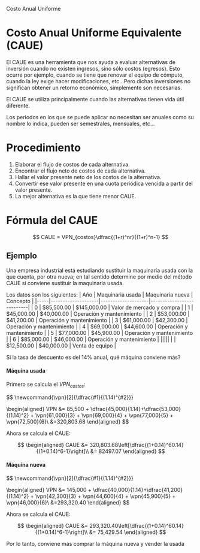 Costo Anual Uniforme

# Costo Anual Uniforme Equivalente (CAUE)
El CAUE es una herramienta que nos ayuda a evaluar alternativas de inversión cuando no existen ingresos, sino sólo costos (egresos). Esto ocurre por ejemplo, cuando se tiene que renovar el equipo de cómputo, cuando la ley exige hacer modificaciones, etc...Pero dichas inversiones no significan obtener un retorno económico, simplemente son necesarias.

El CAUE se utiliza principalmente cuando las alternativas tienen vida útil diferente.

Los periodos en los que se puede aplicar no necesitan ser anuales como su nombre lo indica, pueden ser semestrales, mensuales, etc...

# Procedimiento
1. Elaborar el flujo de costos de cada alternativa.
2. Encontrar el flujo neto de costos de cada alternativa.
3. Hallar el valor presente neto de los costos de la alternativa.
4. Convertir ese valor presente en una cuota periódica vencida a partir del valor presente.
5. La mejor alternativa es la que tiene menor CAUE.

# Fórmula del CAUE

$$
CAUE = VPN_{costos}\dfrac{(1+r)^nr}{(1+r)^n-1}
$$


## Ejemplo
Una empresa industrial está estudiando sustituir la maquinaria usada con la que cuenta, por otra nueva; en tal sentido determine por medio del método CAUE si conviene sustituir la maquinaria usada.

Los datos son los siguientes:
| Año |  Maquinaria usada  |  Maquinaria nueva  | Concepto                  |
|-----|--------------------|--------------------|---------------------------|
| 0   |  $85,500.00        |  $145,000.00       | Valor de mercado y compra |
| 1   |  $45,000.00        |  $40,000.00        | Operación y mantenimiento |
| 2   |  $53,000.00        |  $41,200.00        | Operación y mantenimiento |
| 3   |  $61,000.00        |  $42,300.00        | Operación y mantenimiento |
| 4   |  $69,000.00        |  $44,600.00        | Operación y mantenimiento |
| 5   |  $77,000.00        |  $45,900.00        | Operación y mantenimiento |
| 6   |  $85,000.00        |  $46,000.00        | Operación y mantenimiento |
|||||
|     |  $12,500.00        |  $40,000.00        | Venta de equipo           |

Si la tasa de descuento es del 14% anual, qué máquina conviene más?

#### Máquina usada
Primero se calcula el $VPN_{costos}$:

$$
\newcommand{\vpn}[2]{\dfrac{#1}{(1.14)^{#2}}}

\begin{aligned}
VPN &= 85,500 + \dfrac{45,000}{1.14}+\dfrac{53,000}{(1.14)^2} + \vpn{61,000}{3} + \vpn{69,000}{4} + \vpn{77,000}{5} + \vpn{72,500}{6}\\
&=320,803.68
\end{aligned}
$$

Ahora se calcula el CAUE:

$$
\begin{aligned}
CAUE &= 320,803.68\left[\dfrac{(1+0.14)^60.14}{(1+0.14)^6-1}\right]\\
&= 82497.07
\end{aligned}
$$


#### Máquina nueva

$$
\newcommand{\vpn}[2]{\dfrac{#1}{(1.14)^{#2}}}

\begin{aligned}
VPN &= 145,000 + \dfrac{40,000}{1.14}+\dfrac{41,200}{(1.14)^2} + \vpn{42,300}{3} + \vpn{44,600}{4} + \vpn{45,900}{5} + \vpn{46,000}{6}\\
&=293,320.40
\end{aligned}
$$

Ahora se calcula el CAUE:

$$
\begin{aligned}
CAUE &= 293,320.40\left[\dfrac{(1+0.14)^60.14}{(1+0.14)^6-1}\right]\\
&= 75,429.54
\end{aligned}
$$


Por lo tanto, conviene más comprar la máquina nueva y vender la usada